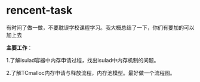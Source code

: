 # rencent-task
有时间了做一做，不要耽误学校课程学习。我大概总结了一下，你们有要加的可以加上去

**主要工作**：

1.了解isulad容器中内存申请过程，找出isulad中内存机制的问题。

2.了解TCmalloc内存申请与释放流程，内存池模型。最好做一个流程图。
